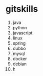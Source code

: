 # gitskills


1. java
2. python
3. javascript
4. linux
5. spring
6. dubbo
7. mysql
8. docker
9. debian
10. h
